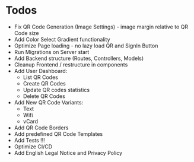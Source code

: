 # Todos

- Fix QR Code Generation (Image Settings) - image margin relative to QR Code size
- Add Color Select Gradient functionality
- Optimize Page loading - no lazy load QR and SignIn Button
- Run Migrations on Server start
- Add Backend structure (Routes, Controllers, Models)
- Cleanup Frontend / restructure in components
- Add User Dashboard:
  - List QR Codes
  - Create QR Codes
  - Update QR codes statistics
  - Delete QR Codes
- Add New QR Code Variants:
  - Text
  - Wifi
  - vCard
- Add QR Code Borders
- Add predefined QR Code Templates
- Add Tests !!!
- Optimize CI/CD
- Add English Legal Notice and Privacy Policy
